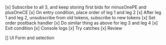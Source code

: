 [x] Subscribe to all 3, and keep storing first bids for minusOnePE and plusOneCE
[x] On entry condition, place order of leg 1 and leg 2
[x] After leg 1 and leg 2, unsubscribe from old tokens, subscribe to new tokens
[x] Set order postback handler
[x] Do similar thing as above for leg 3 and leg 4
[x] Exit condition
[x] Console logs
[x] Try catches
[x] Review

[] UI Form and selection
